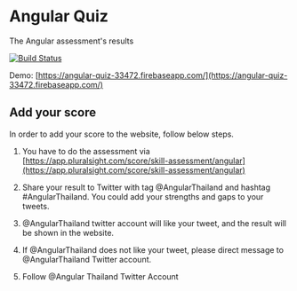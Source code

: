 # Angular Quiz

The Angular assessment's results

[![Build Status](https://travis-ci.org/AngularThailand/who-use-angular-in-thailand.svg?branch=master)](https://travis-ci.org/AngularThailand/who-use-angular-in-thailand)

Demo: [https://angular-quiz-33472.firebaseapp.com/](https://angular-quiz-33472.firebaseapp.com/)

## Add your score

In order to add your score to the website, follow below steps.

1. You have to do the assessment via [https://app.pluralsight.com/score/skill-assessment/angular](https://app.pluralsight.com/score/skill-assessment/angular)

2. Share your result to Twitter with tag @AngularThailand and hashtag #AngularThailand. You could add your strengths and gaps to your tweets.

3. @AngularThailand twitter account will like your tweet, and the result will be shown in the website.

4. If @AngularThailand does not like your tweet, please direct message to @AngularThailand Twitter account.

5. Follow @Angular Thailand Twitter Account
